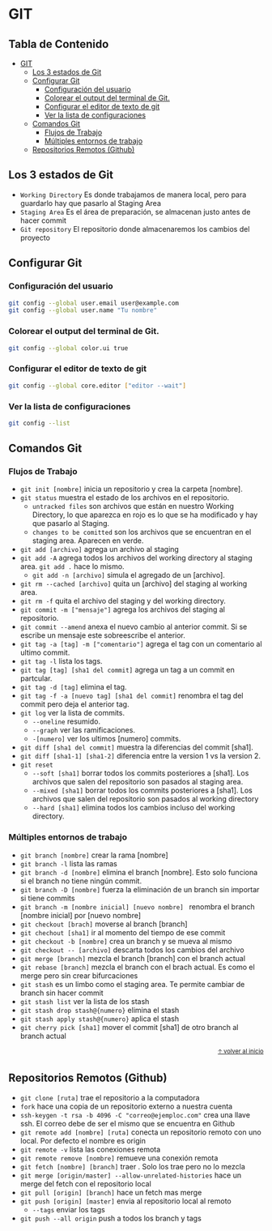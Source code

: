 # GIT

## Tabla de Contenido<!-- omit in toc -->
- [GIT](#git)
  - [Los 3 estados de Git](#los-3-estados-de-git)
  - [Configurar Git](#configurar-git)
    - [Configuración del usuario](#configuración-del-usuario)
    - [Colorear el output del terminal de Git.](#colorear-el-output-del-terminal-de-git)
    - [Configurar el editor de texto de git](#configurar-el-editor-de-texto-de-git)
    - [Ver la lista de configuraciones](#ver-la-lista-de-configuraciones)
  - [Comandos Git](#comandos-git)
    - [Flujos de Trabajo](#flujos-de-trabajo)
    - [Múltiples entornos de trabajo](#múltiples-entornos-de-trabajo)
  - [Repositorios Remotos (Github)](#repositorios-remotos-github)

## Los 3 estados de Git

- `Working Directory` Es donde trabajamos de manera local, pero para guardarlo hay que pasarlo al Staging Area
- `Staging Area` Es el área de preparación, se almacenan justo antes de hacer commit
- `Git repository` El repositorio donde almacenaremos los cambios del proyecto

## Configurar Git

### Configuración del usuario

```bash
git config --global user.email user@example.com
git config --global user.name "Tu nombre"
```

### Colorear el output del terminal de Git.

```bash
git config --global color.ui true
```

### Configurar el editor de texto de git

```bash
git config --global core.editor ["editor --wait"]
```

### Ver la lista de configuraciones

```bash
git config --list
```

## Comandos Git

### Flujos de Trabajo

- `git init [nombre]` inicia un repositorio y crea la carpeta [nombre].
- `git status` muestra el estado de los archivos en el repositorio.
  - `untracked files` son archivos que están en nuestro Working Directory, lo que aparezca en rojo es lo que se ha modificado y hay que pasarlo al Staging.
  - `changes to be comitted` son los archivos que se encuentran en el staging area. Aparecen en verde.
- `git add [archivo]` agrega un archivo al staging
- `git add -A` agrega todos los archivos del working directory al staging area. `git add .` hace lo mismo.
  - `git add -n [archivo]` simula el agregado de un [archivo].
- `git rm --cached [archivo]` quita un [archivo] del staging al working area.
- `git rm -f` quita el archivo del staging y del working directory.
- `git commit -m ["mensaje"]` agrega los archivos del staging al repositorio.
- `git commit --amend` anexa el nuevo cambio al anterior commit. Si se escribe un mensaje este sobreescribe el anterior.
- `git tag -a [tag] -m ["comentario"]` agrega el tag con un comentario al ultimo commit.
- `git tag -l` lista los tags.
- `git tag [tag] [sha1 del commit]` agrega un tag a un commit en partcular.
- `git tag -d [tag]` elimina el tag.
- `git tag -f -a [nuevo tag] [sha1 del commit]` renombra el tag del commit pero deja el anterior tag.
- `git log` ver la lista de commits.
  - `--oneline` resumido.
  - `--graph` ver las ramificaciones.
  - `-[numero]` ver los ultimos [numero] commits.
- `git diff [sha1 del commit]` muestra la diferencias del commit [sha1].
- `git diff [sha1-1] [sha1-2]` diferencia entre la version 1 vs la version 2.
- `git reset`
  - `--soft [sha1]` borrar todos los commits posteriores a [sha1]. Los archivos que salen del repositorio son pasados al staging area.
  - `--mixed [sha1]` borrar todos los commits posteriores a [sha1]. Los archivos que salen del repositorio son pasados al working directory
  - `--hard [sha1]` elimina todos los cambios incluso del working directory.

### Múltiples entornos de trabajo

- `git branch [nombre]` crear la rama [nombre]
- `git branch -l` lista las ramas
- `git branch -d [nombre]` elimina el branch [nombre]. Esto solo funciona si el branch no tiene ningún commit.
- `git branch -D [nombre]` fuerza la eliminación de un branch sin importar si tiene commits
- `git branch -m [nombre inicial] [nuevo nombre] ` renombra el branch [nombre inicial] por [nuevo nombre]
- `git checkout [brach]` moverse al branch [branch]
- `git chechout [sha1]` ir al momento del tiempo de ese commit
- `git checkout -b [nombre]` crea un branch y se mueva al mismo
- `git checkout -- [archivo]` descarta todos los cambios del archivo
- `git merge [branch]` mezcla el branch [branch] con el branch actual
- `git rebase [branch]` mezcla el branch con el brach actual. Es como el merge pero sin crear bifurcaciones
- `git stash` es un limbo como el staging area. Te permite cambiar de branch sin hacer commit
- `git stash list` ver la lista de los stash
- `git stash drop stash@{numero}` elimina el stash
- `git stash apply stash@{numero}` aplica el stash
- `git cherry pick [sha1]` mover el commit [sha1] de otro branch al branch actual

<div align="right">
  <small><a href="#tabla-de-contenido">🡡 volver al inicio</a></small>
</div>

## Repositorios Remotos (Github)

- `git clone [ruta]` trae el repositorio a la computadora
- `fork` hace una copia de un repositorio externo a nuestra cuenta
- `ssh-keygen -t rsa -b 4096 -C "correo@ejemploc.com"` crea una llave ssh. El correo debe de ser el mismo que se encuentra en Github
- `git remote add [nombre] [ruta]` conecta un repositorio remoto con uno local. Por defecto el nombre es origin
- `git remote -v` lista las conexiones remota
- `git remote remove [nombre]` remueve una conexión remota
- `git fetch [nombre] [branch]` traer . Solo los trae pero no lo mezcla
- `git merge [origin/master] --allow-unrelated-histories` hace un merge del fetch con el repositorio local
- `git pull [origin] [branch]` hace un fetch mas merge
- `git push [origin] [master]` envia al repositorio local al remoto
  - `--tags` enviar los tags
- `git push --all origin` push a todos los branch y tags
